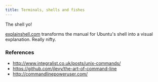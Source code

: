 ```yaml
---
title: Terminals, shells and fishes
---
```


The shell yo!

[explainshell.com](http://explainshell.com/) transforms the manual for Ubuntu's shell into a visual explanation. Really nifty.

### References

- http://www.integralist.co.uk/posts/unix-commands/
- https://github.com/jlevy/the-art-of-command-line
- http://commandlinepoweruser.com/
